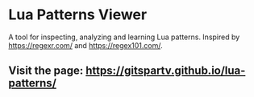 # Lua Patterns Viewer
A tool for inspecting, analyzing and learning Lua patterns.
Inspired by https://regexr.com/ and https://regex101.com/.

## Visit the page: https://gitspartv.github.io/lua-patterns/